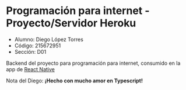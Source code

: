 # Programación para internet - Proyecto/Servidor Heroku

- Alumno: Diego López Torres 
- Código: 215672951
- Sección: D01

Backend del proyecto para programación para internet, consumido en la app de [React Native](https://github.com/DieGordoLT/Proyecto_Progra_Internet_Client)

Nota del Diego: **¡Hecho con mucho amor en Typescript!**
